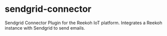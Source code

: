 # sendgrid-connector
Sendgrid Connector Plugin for the Reekoh IoT platform. Integrates a Reekoh instance with Sendgrid to send emails.
